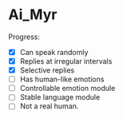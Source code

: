 # Ai_Myr
Progress:
- [x] Can speak randomly
- [x] Replies at irregular intervals
- [x] Selective replies
- [ ] Has human-like emotions
- [ ] Controllable emotion module
- [ ] Stable language module
- [ ] Not a real human.
